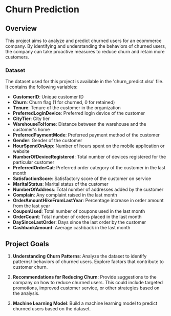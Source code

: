 # Churn Prediction

## Overview

This project aims to analyze and predict churned users for an ecommerce company. By identifying and understanding the behaviors of churned users, the company can take proactive measures to reduce churn and retain more customers.

### Dataset

The dataset used for this project is available in the 'churn_predict.xlsx' file. It contains the following variables:

- **CustomerID**: Unique customer ID
- **Churn**: Churn flag (1 for churned, 0 for retained)
- **Tenure**: Tenure of the customer in the organization
- **PreferredLoginDevice**: Preferred login device of the customer
- **CityTier**: City tier
- **WarehouseToHome**: Distance between the warehouse and the customer's home
- **PreferredPaymentMode**: Preferred payment method of the customer
- **Gender**: Gender of the customer
- **HourSpendOnApp**: Number of hours spent on the mobile application or website
- **NumberOfDeviceRegistered**: Total number of devices registered for the particular customer
- **PreferredOrderCat**: Preferred order category of the customer in the last month
- **SatisfactionScore**: Satisfactory score of the customer on service
- **MaritalStatus**: Marital status of the customer
- **NumberOfAddress**: Total number of addresses added by the customer
- **Complain**: Any complaint raised in the last month
- **OrderAmountHikeFromLastYear**: Percentage increase in order amount from the last year
- **CouponUsed**: Total number of coupons used in the last month
- **OrderCount**: Total number of orders placed in the last month
- **DaySinceLastOrder**: Days since the last order by the customer
- **CashbackAmount**: Average cashback in the last month

## Project Goals

1. **Understanding Churn Patterns**: Analyze the dataset to identify patterns/ behaviors of churned users. Explore factors that contribute to customer churn.

2. **Recommendations for Reducing Churn**: Provide suggestions to the company on how to reduce churned users. This could include targeted promotions, improved customer service, or other strategies based on the analysis.

3. **Machine Learning Model**: Build a machine learning model to predict churned users based on the dataset.
